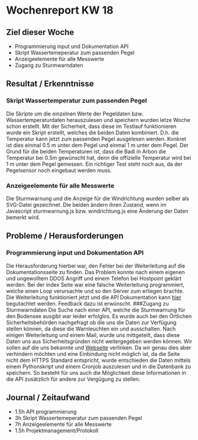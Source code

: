 # Wochenreport KW 18

## Ziel dieser Woche
* Programmierung input und Dokumentation API
* Skript Wassertemeperatur zum passenden Pegel  
* Anzeigeelemente für alle Messwerte  
* Zugang zu Sturmwarndaten

## Resultat / Erkenntnisse
### Skript Wassertemperatur zum passenden Pegel
Die Skripte um die einzelnen Werte der Pegeldaten bzw. Wassertemperaturdaten herauszulesen und speichern wurden letze Woche schon erstellt. Mit der Sicherheit, dass diese im Testlauf funktionieren wurde ein Skript erstellt, welches die beiden Daten kombiniert. D.h. die Temperatur kann jetzt zum passenden Pegel ausgelesen werden. Konkret ist dies einmal 0.5 m unter dem Pegel und einmal 1 m unter dem Pegel. Der Grund für die beiden Temperaturen ist, dass die Badi in Arbon die Temperatur bei 0.5m gewünscht hat, denn die offizielle Temperatur wird bei 1 m unter dem Pegel gemessen.  Ein richtiger Test steht noch aus, da der Pegelsensor noch eingebaut werden muss.

### Anzeigeelemente für alle Messwerte
Die Sturmwarnung und die Anzeige für die Windrichtung wurden selber als SVG-Datei gezeichnet. Die beiden ändern ihren Zustand, wenn im Javascript sturmwarnung.js bzw. windrichtung.js eine Änderung der Daten bemerkt wird.



## Probleme / Herausforderungen
### Programmierung input und Dokumentation API
Die Herausforderung hierbei war, den Fehler bei der Weiterleitung auf die Dokumentationsseite zu finden. Das Problem konnte nach einem eigenen und ungewolltem DDOS Angriff und einem Telefon bei Hostpoint geklärt werden. Bei der index Seite war eine falsche Weiterleitung programmiert, welche einen Loop verursachte und so den Server zum erliegen brachte. Die Weiterleitung funktioniert jetzt und die API Dokumentation kann [hier](https://documenter.getpostman.com/view/4035921/api-wetter-arbon/RW1XMhBK) begutachtet werden. Feedback dazu ist erwünscht.
###Zugang zu Sturmwarndaten
Die Suche nach einer API, welche die Sturmwarnung für den Bodensee ausgibt war leider erfolglos. Es wurde auch bei den Örtlichen Sicherheitsbehörden nachgefragt ob die uns die Daten zur Verfügung stellen können, da diese die Warnleuchten ein und ausschalten. Nach einigen Weiterleitung und einem Mail, wurde uns mittgeteilt, dass diese Daten uns aus Sicherheitsgründen nicht weitergegeben werden können. Wir sollen auf die uns bekannte und [Webseite](http://www.kttg.ch/kapo/htm/stwarn.shtml) verlinken. Da wir genau dies aber verhindern möchten und eine Einbindung nicht möglich ist, da die Seite nicht dem HTTPS Standard entspricht, wurde entschieden die Daten mittels einem Pythonskript und einem Cronjob auszulesen und in die Datenbank zu speichern. So besteht für uns auch die Möglichkeit diese Informationen in die API zusätzlich für andere zur Vergügung zu stellen.

## Journal / Zeitaufwand
* 1.5h API programmierung  
* 3h Skript Wassertemeperatur zum passenden Pegel  
* 7h Anzeigeelemente für alle Messwerte  
* 1.5h Projektmanagement/Protokoll 
